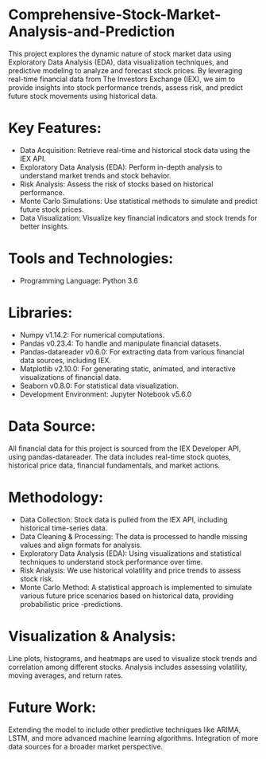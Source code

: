 # Comprehensive-Stock-Market-Analysis-and-Prediction
This project explores the dynamic nature of stock market data using Exploratory Data Analysis (EDA), data visualization techniques, and predictive modeling to analyze and forecast stock prices. By leveraging real-time financial data from The Investors Exchange (IEX), we aim to provide insights into stock performance trends, assess risk, and predict future stock movements using historical data.

# Key Features:
* Data Acquisition: Retrieve real-time and historical stock data using the IEX API.
* Exploratory Data Analysis (EDA): Perform in-depth analysis to understand market trends and stock behavior.
* Risk Analysis: Assess the risk of stocks based on historical performance.
* Monte Carlo Simulations: Use statistical methods to simulate and predict future stock prices.
* Data Visualization: Visualize key financial indicators and stock trends for better insights.

# Tools and Technologies:
* Programming Language: Python 3.6
# Libraries:
* Numpy v1.14.2: For numerical computations.
* Pandas v0.23.4: To handle and manipulate financial datasets.
* Pandas-datareader v0.6.0: For extracting data from various financial data sources, including IEX.
* Matplotlib v2.10.0: For generating static, animated, and interactive visualizations of financial data.
* Seaborn v0.8.0: For statistical data visualization.
* Development Environment: Jupyter Notebook v5.6.0

# Data Source:
All financial data for this project is sourced from the IEX Developer API, using pandas-datareader. The data includes real-time stock quotes, historical price data, financial fundamentals, and market actions.

# Methodology:
* Data Collection: Stock data is pulled from the IEX API, including historical time-series data.
* Data Cleaning & Processing: The data is processed to handle missing values and align formats for analysis.
* Exploratory Data Analysis (EDA): Using visualizations and statistical techniques to understand stock performance over time.
* Risk Analysis: We use historical volatility and price trends to assess stock risk.
* Monte Carlo Method: A statistical approach is implemented to simulate various future price scenarios based on historical data, providing probabilistic price -predictions.

# Visualization & Analysis:
Line plots, histograms, and heatmaps are used to visualize stock trends and correlation among different stocks.
Analysis includes assessing volatility, moving averages, and return rates.

# Future Work:
Extending the model to include other predictive techniques like ARIMA, LSTM, and more advanced machine learning algorithms.
Integration of more data sources for a broader market perspective.
